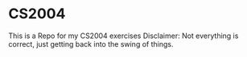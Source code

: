 # CS2004

This is a Repo for my CS2004 exercises
Disclaimer:
Not everything is correct, just getting back into the swing of things.
